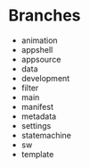 # Branches

- animation
- appshell
- appsource
- data
- development
- filter
- main
- manifest
- metadata
- settings
- statemachine
- sw
- template
